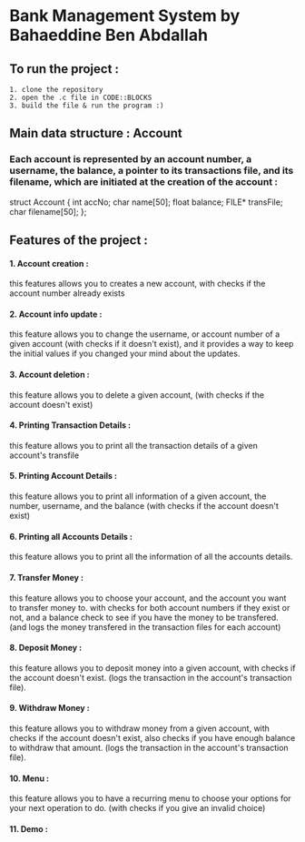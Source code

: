 # Bank Management System by Bahaeddine Ben Abdallah

## To run the project : 
	1. clone the repository 
 	2. open the .c file in CODE::BLOCKS
	3. build the file & run the program :) 
## Main data structure : Account 
### Each account is represented by an account number, a username, the balance, a pointer to its transactions file, and its filename, which are initiated at the creation of the account : 
struct Account {
  int accNo;
  char name[50];
  float balance;
  FILE* transFile;
  char filename[50];
};


## Features of the project : 
 #### 1. Account creation : 
 this features allows you to creates a new account, with checks if the account number already exists
  	
 #### 2. Account info update :
 this feature allows you to change the username, or account number of a given account 
  	(with checks if it doesn't exist), and it provides a way to keep the initial values if  you changed your mind about the updates.

 #### 3. Account deletion :
 this feature allows you to delete a given account, (with checks if the account doesn't exist)

 #### 4. Printing Transaction Details : 
 this feature allows you to print all the transaction details of a given account's transfile 

 #### 5. Printing Account Details : 
 this feature allows you to print all information of a given account, the number, username, and the balance (with checks if the account doesn't exist)

 #### 6. Printing all Accounts Details : 
 this feature allows you to print all the information of all the accounts details.

 #### 7. Transfer Money : 
 this feature allows you to choose your account, and the account you want to transfer money to. 
 with checks for both account numbers if they exist or not, and a balance check to see if you have the money to be transfered. (and logs the money transfered in the transaction files for each account)

 #### 8. Deposit Money : 
 this feature allows you to deposit money into a given account, with checks if the account doesn't exist. (logs the transaction in the account's transaction file).

 #### 9. Withdraw Money : 
 this feature allows you to withdraw money from a given account, with checks if the account doesn't exist, also checks if you have enough balance to withdraw that amount. (logs the transaction in the account's transaction file).

 #### 10. Menu : 
 this feature allows you to have a recurring menu to choose your options for your next operation to do. (with checks if you give an invalid choice) 


 #### 11. Demo : 

 

